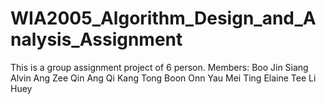 # WIA2005_Algorithm_Design_and_Analysis_Assignment
This is a group assignment project of 6 person.
Members:
Boo Jin Siang
Alvin Ang Zee Qin
Ang Qi Kang
Tong Boon Onn
Yau Mei Ting 
Elaine Tee Li Huey
